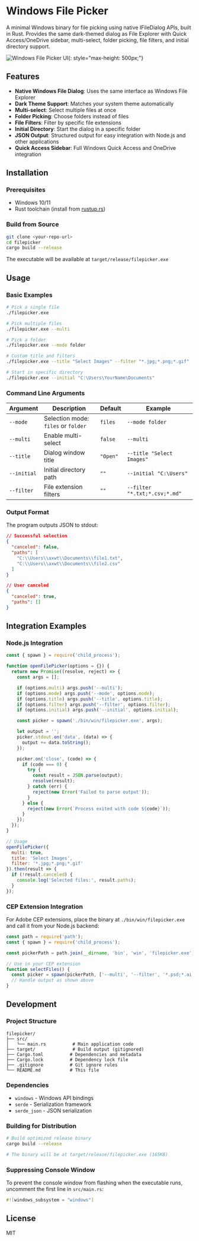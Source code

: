 # Windows File Picker

A minimal Windows binary for file picking using native IFileDialog APIs, built in Rust. Provides the same dark-themed dialog as File Explorer with Quick Access/OneDrive sidebar, multi-select, folder picking, file filters, and initial directory support.

![Windows File Picker UI](/img/ui.png){: style="max-height: 500px;"}

## Features

- **Native Windows File Dialog**: Uses the same interface as Windows File Explorer
- **Dark Theme Support**: Matches your system theme automatically
- **Multi-select**: Select multiple files at once
- **Folder Picking**: Choose folders instead of files
- **File Filters**: Filter by specific file extensions
- **Initial Directory**: Start the dialog in a specific folder
- **JSON Output**: Structured output for easy integration with Node.js and other applications
- **Quick Access Sidebar**: Full Windows Quick Access and OneDrive integration

## Installation

### Prerequisites

- Windows 10/11
- Rust toolchain (install from [rustup.rs](https://rustup.rs/))

### Build from Source

```bash
git clone <your-repo-url>
cd filepicker
cargo build --release
```

The executable will be available at `target/release/filepicker.exe`

## Usage

### Basic Examples

```bash
# Pick a single file
./filepicker.exe

# Pick multiple files
./filepicker.exe --multi

# Pick a folder
./filepicker.exe --mode folder

# Custom title and filters
./filepicker.exe --title "Select Images" --filter "*.jpg;*.png;*.gif"

# Start in specific directory
./filepicker.exe --initial "C:\Users\YourName\Documents"
```

### Command Line Arguments

| Argument | Description | Default | Example |
|----------|-------------|---------|---------|
| `--mode` | Selection mode: `files` or `folder` | `files` | `--mode folder` |
| `--multi` | Enable multi-select | `false` | `--multi` |
| `--title` | Dialog window title | `"Open"` | `--title "Select Images"` |
| `--initial` | Initial directory path | `""` | `--initial "C:\Users"` |
| `--filter` | File extension filters | `""` | `--filter "*.txt;*.csv;*.md"` |

### Output Format

The program outputs JSON to stdout:

```json
// Successful selection
{
  "canceled": false,
  "paths": [
    "C:\\Users\\axwt\\Documents\\file1.txt",
    "C:\\Users\\axwt\\Documents\\file2.csv"
  ]
}

// User canceled
{
  "canceled": true,
  "paths": []
}
```

## Integration Examples

### Node.js Integration

```javascript
const { spawn } = require('child_process');

function openFilePicker(options = {}) {
  return new Promise((resolve, reject) => {
    const args = [];

    if (options.multi) args.push('--multi');
    if (options.mode) args.push('--mode', options.mode);
    if (options.title) args.push('--title', options.title);
    if (options.filter) args.push('--filter', options.filter);
    if (options.initial) args.push('--initial', options.initial);

    const picker = spawn('./bin/win/filepicker.exe', args);

    let output = '';
    picker.stdout.on('data', (data) => {
      output += data.toString();
    });

    picker.on('close', (code) => {
      if (code === 0) {
        try {
          const result = JSON.parse(output);
          resolve(result);
        } catch (err) {
          reject(new Error('Failed to parse output'));
        }
      } else {
        reject(new Error(`Process exited with code ${code}`));
      }
    });
  });
}

// Usage
openFilePicker({
  multi: true,
  title: 'Select Images',
  filter: '*.jpg;*.png;*.gif'
}).then(result => {
  if (!result.canceled) {
    console.log('Selected files:', result.paths);
  }
});
```

### CEP Extension Integration

For Adobe CEP extensions, place the binary at `./bin/win/filepicker.exe` and call it from your Node.js backend:

```javascript
const path = require('path');
const { spawn } = require('child_process');

const pickerPath = path.join(__dirname, 'bin', 'win', 'filepicker.exe');

// Use in your CEP extension
function selectFiles() {
  const picker = spawn(pickerPath, ['--multi', '--filter', '*.psd;*.ai;*.jpg']);
  // Handle output as shown above
}
```

## Development

### Project Structure

```
filepicker/
├── src/
│   └── main.rs          # Main application code
├── target/              # Build output (gitignored)
├── Cargo.toml          # Dependencies and metadata
├── Cargo.lock          # Dependency lock file
├── .gitignore          # Git ignore rules
└── README.md           # This file
```

### Dependencies

- `windows` - Windows API bindings
- `serde` - Serialization framework
- `serde_json` - JSON serialization

### Building for Distribution

```bash
# Build optimized release binary
cargo build --release

# The binary will be at target/release/filepicker.exe (165KB)
```

### Suppressing Console Window

To prevent the console window from flashing when the executable runs, uncomment the first line in `src/main.rs`:

```rust
#![windows_subsystem = "windows"]
```

## License

MIT